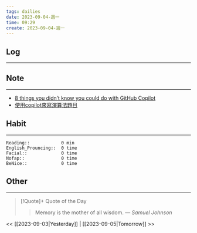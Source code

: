 ```yaml
---
tags: dailies  
date: 2023-09-04-週一
time: 09:29
create: 2023-09-04-週一
---
```


## Log
---

## Note
---
- [8 things you didn’t know you could do with GitHub Copilot](https://github.blog/2022-09-14-8-things-you-didnt-know-you-could-do-with-github-copilot/)
- [使用copilot來寫演算法題目](https://dev.to/github/use-copilot-to-write-and-translate-a-binary-search-algorithm-lcm)
## Habit
---
```
Reading::            0 min
English_Prouncing::  0 time
Facial::             0 time
Nofap::              0 time
BeNice::             0 time

```
## Other
---

> [!Quote]+ Quote of the Day
> > Memory is the mother of all wisdom.
> — <cite>Samuel Johnson</cite>

<< [[2023-09-03|Yesterday]] | [[2023-09-05|Tomorrow]] >>